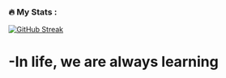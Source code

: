 

### :fire: My Stats :

[![GitHub Streak](https://github-readme-streak-stats.herokuapp.com?user=NTh1nk&theme=tokyonight-duo&hide_border=true)](https://git.io/streak-stats)


<h1>-In life, we are always learning</h1>
